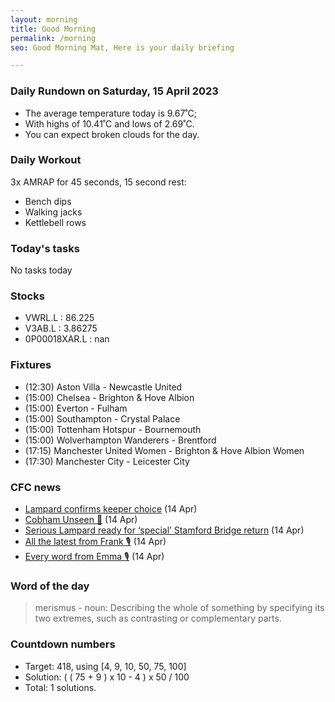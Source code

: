 ```yaml
---
layout: morning
title: Good Morning
permalink: /morning
seo: Good Morning Mat, Here is your daily briefing

---
```


<!-- weather_marker starts -->
### Daily Rundown on Saturday, 15 April 2023

- The average temperature today is 9.67˚C;
- With highs of 10.41˚C and lows of 2.69˚C.
- You can expect broken clouds for the day.

<!-- weather_marker ends -->

### Daily Workout
<!-- workout_marker starts -->
3x AMRAP for 45 seconds, 15 second rest:

- Bench dips
- Walking jacks
- Kettlebell rows

<!-- workout_marker ends -->

### Today's tasks
<!-- task_marker starts -->
No tasks today
<!-- task_marker ends -->

### Stocks

<!-- stocks_marker starts -->

- VWRL.L : 86.225
- V3AB.L : 3.86275
- 0P00018XAR.L : nan

<!-- stocks_marker ends -->

### Fixtures

<!-- sports_marker starts -->

<ul>
<li>(12:30) Aston Villa - Newcastle United</li>
<li>(15:00) Chelsea - Brighton & Hove Albion</li>
<li>(15:00) Everton - Fulham</li>
<li>(15:00) Southampton - Crystal Palace</li>
<li>(15:00) Tottenham Hotspur - Bournemouth</li>
<li>(15:00) Wolverhampton Wanderers - Brentford</li>
<li>(17:15) Manchester United Women - Brighton & Hove Albion Women</li>
<li>(17:30) Manchester City - Leicester City</li>
</ul>

<!-- sports_marker ends -->

### CFC news

<!-- cfc_marker starts -->
- [Lampard confirms keeper choice](https://chelseafc.com/en/news/article/lampard-confirms-keeper-choice) (14 Apr)
- [Cobham Unseen 🎥](https://chelseafc.com/en/video/cobham-unseen-14-04-2023) (14 Apr)
- [Serious Lampard ready for ‘special’ Stamford Bridge return](https://chelseafc.com/en/news/article/serious-lampard-ready-for-special-stamford-bridge-return-web) (14 Apr)
- [All the latest from Frank 🎙](https://chelseafc.com/en/video/all-the-latest-from-frank) (14 Apr)
- [Every word from Emma 🎙](https://chelseafc.com/en/video/every-word-from-emma) (14 Apr)

<!-- cfc_marker ends -->

### Word of the day
<!-- word_marker starts -->

 > merismus - noun: Describing the whole of something by specifying its two extremes, such as contrasting or complementary parts.

<!-- word_marker ends -->

### Countdown numbers
<!-- game_marker starts -->

- Target: 418, using [4, 9, 10, 50, 75, 100]
- Solution: ( ( 75 + 9 ) x 10 - 4 ) x 50 / 100
- Total: 1 solutions.

<!-- game_marker ends -->
